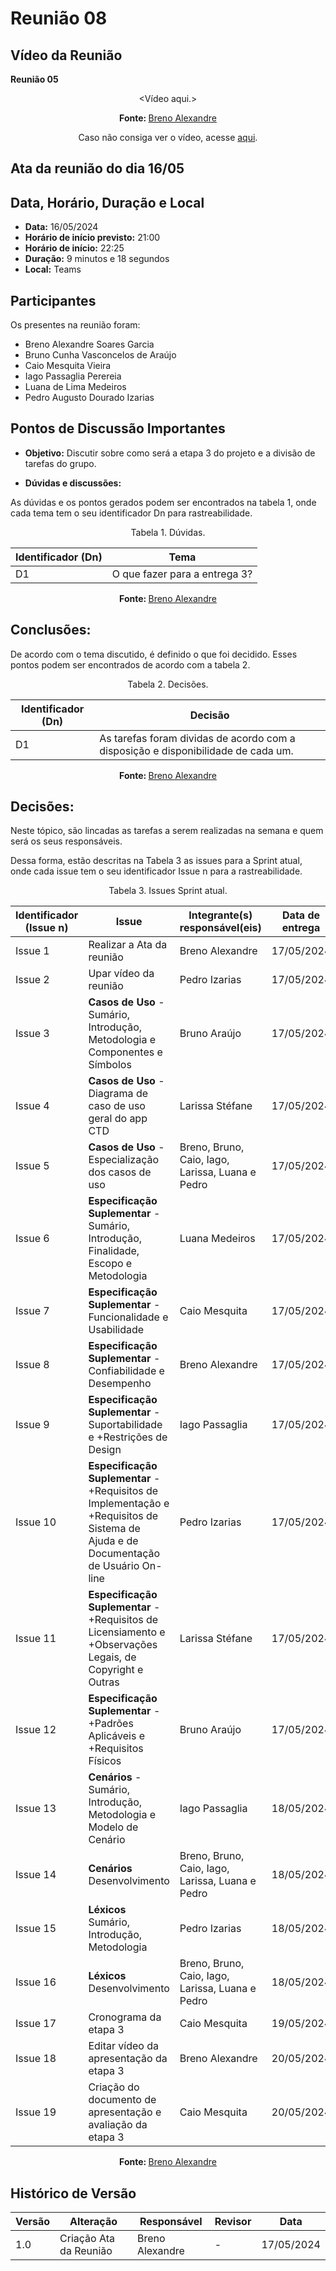 # Reunião 08

## Vídeo da Reunião

**Reunião 05**

<center>

<Vídeo aqui.>

<strong> Fonte: </strong> <a href="https://github.com/brenoalexandre0"> Breno Alexandre </a>

Caso não consiga ver o vídeo, acesse [aqui]().

</center>

## Ata da reunião do dia 16/05

## Data, Horário, Duração e Local

- **Data:** 16/05/2024
- **Horário de início previsto:** 21:00
- **Horário de início:** 22:25
- **Duração:** 9 minutos e 18 segundos
- **Local:** Teams

## Participantes

Os presentes na reunião foram:

- Breno Alexandre Soares Garcia
- Bruno Cunha Vasconcelos de Araújo
- Caio Mesquita Vieira
- Iago Passaglia Perereia
- Luana de Lima Medeiros
- Pedro Augusto Dourado Izarias

## Pontos de Discussão Importantes

- **Objetivo:** Discutir sobre como será a etapa 3 do projeto e a divisão de tarefas do grupo.

- **Dúvidas e discussões:**

As dúvidas e os pontos gerados podem ser encontrados na tabela 1, onde cada tema tem o seu identificador Dn para rastreabilidade.

<p align="center"> Tabela 1. Dúvidas. </p>

| Identificador (Dn) | Tema                                                                                                              |
| ------------------ | ----------------------------------------------------------------------------------------------------------------- |
| D1                 | O que fazer para a entrega 3?                                                                                     |

<center>
  
<strong> Fonte: </strong> <a href="https://github.com/brenoalexandre0"> Breno Alexandre </a>

</center>

## Conclusões: 

De acordo com o tema discutido, é definido o que foi decidido. Esses pontos podem ser encontrados de acordo com a tabela 2.

<p align="center"> Tabela 2. Decisões. </p>

| Identificador (Dn) | Decisão                                                                           |
| ------------------ | --------------------------------------------------------------------------------- |
| D1                 | As tarefas foram dividas de acordo com a disposição e disponibilidade de cada um. |

<center>
  
<strong> Fonte: </strong> <a href="https://github.com/brenoalexandre0"> Breno Alexandre </a>

</center>

## Decisões:

Neste tópico, são lincadas as tarefas a serem realizadas na semana e quem será os seus responsáveis.

Dessa forma, estão descritas na Tabela 3 as issues para a Sprint atual, onde cada issue tem o seu identificador Issue n para a rastreabilidade.

<p align="center"> Tabela 3. Issues Sprint atual. </p>

| Identificador (Issue n) | Issue                                                                                                                                  | Integrante(s) responsável(eis)                   | Data de entrega |
| ----------------------- | -------------------------------------------------------------------------------------------------------------------------------------- | ------------------------------------------------ | --------------- |
| Issue 1                 | Realizar a Ata da reunião                                                                                                              | Breno Alexandre                                  | 17/05/2024      |
| Issue 2                 | Upar vídeo da reunião                                                                                                                  | Pedro Izarias                                    | 17/05/2024      |
| Issue 3                 | <b>Casos de Uso</b> - Sumário, Introdução, Metodologia e Componentes e Símbolos                                                        | Bruno Araújo                                     | 17/05/2024      |
| Issue 4                 | <b>Casos de Uso</b> - Diagrama de caso de uso geral do app CTD                                                                         | Larissa Stéfane                                  | 17/05/2024      |
| Issue 5                 | <b>Casos de Uso</b> - Especialização dos casos de uso                                                                                  | Breno, Bruno, Caio, Iago, Larissa, Luana e Pedro | 17/05/2024      |
| Issue 6                 | <b>Especificação Suplementar</b> - Sumário, Introdução, Finalidade, Escopo e Metodologia                                               | Luana Medeiros                                   | 17/05/2024      |
| Issue 7                 | <b>Especificação Suplementar</b> - Funcionalidade e Usabilidade                                                                        | Caio Mesquita                                    | 17/05/2024      |
| Issue 8                 | <b>Especificação Suplementar</b> - Confiabilidade e Desempenho                                                                         | Breno Alexandre                                  | 17/05/2024      |
| Issue 9                 | <b>Especificação Suplementar</b> - Suportabilidade e +Restrições de Design                                                             | Iago Passaglia                                   | 17/05/2024      |
| Issue 10                | <b>Especificação Suplementar</b> - +Requisitos de Implementação e +Requisitos de Sistema de Ajuda e de Documentação de Usuário On-line | Pedro Izarias                                    | 17/05/2024      |
| Issue 11                | <b>Especificação Suplementar</b> - +Requisitos de Licensiamento e +Observações Legais, de Copyright e Outras                           | Larissa Stéfane                                  | 17/05/2024      |
| Issue 12                | <b>Especificação Suplementar</b> - +Padrões Aplicáveis e +Requisitos Físicos                                                           | Bruno Araújo                                     | 17/05/2024      |
| Issue 13                | <b>Cenários</b> - Sumário, Introdução, Metodologia e Modelo de Cenário                                                                 | Iago Passaglia                                   | 18/05/2024      |
| Issue 14                | <b>Cenários</b> Desenvolvimento                                                                                                        | Breno, Bruno, Caio, Iago, Larissa, Luana e Pedro | 18/05/2024      |
| Issue 15                | <b>Léxicos</b> Sumário, Introdução, Metodologia                                                                                        | Pedro Izarias                                    | 18/05/2024      |
| Issue 16                | <b>Léxicos</b> Desenvolvimento                                                                                                         | Breno, Bruno, Caio, Iago, Larissa, Luana e Pedro | 18/05/2024      | 
| Issue 17                | Cronograma da etapa 3                                                                                                                  | Caio Mesquita                                    | 19/05/2024      |
| Issue 18                | Editar vídeo da apresentação da etapa 3                                                                                                | Breno Alexandre                                  | 20/05/2024      |
| Issue 19                | Criação do documento de apresentação e avaliação da etapa 3                                                                            | Caio Mesquita                                    | 20/05/2024      |

<center>
  
<strong> Fonte: </strong> <a href="https://github.com/brenoalexandre0"> Breno Alexandre </a>

</center>

## Histórico de Versão

| Versão | Alteração                         | Responsável     | Revisor               | Data       |
| ------ | --------------------------------- | --------------- | --------------------- | ---------- |
| 1.0    | Criação Ata da Reunião            | Breno Alexandre | -                     | 17/05/2024 |
